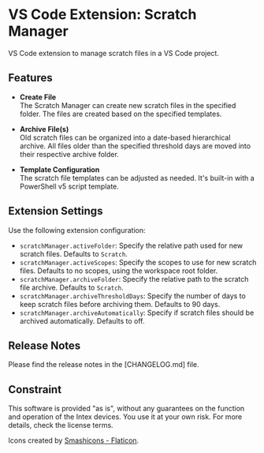 # VS Code Extension: Scratch Manager

VS Code extension to manage scratch files in a VS Code project.

## Features

* **Create File**  
  The Scratch Manager can create new scratch files in the specified folder. The files are created based on the specified templates.

* **Archive File(s)**  
  Old scratch files can be organized into a date-based hierarchical archive. All files older than the specified threshold days are moved into their respective archive folder.

* **Template Configuration**  
  The scratch file templates can be adjusted as needed. It's built-in with a PowerShell v5 script template.

## Extension Settings

Use the following extension configuration:

* `scratchManager.activeFolder`: Specify the relative path used for new scratch files. Defaults to `Scratch`.
* `scratchManager.activeScopes`: Specify the scopes to use for new scratch files. Defaults to no scopes, using the workspace root folder.
* `scratchManager.archiveFolder`: Specify the relative path to the scratch file archive. Defaults to `Scratch`.
* `scratchManager.archiveThresholdDays`: Specify the number of days to keep scratch files before archiving them. Defaults to 90 days.
* `scratchManager.archiveAutomatically`: Specify if scratch files should be archived automatically. Defaults to off.

## Release Notes

Please find the release notes in the [CHANGELOG.md] file.

## Constraint

This software is provided "as is", without any guarantees on the function and operation of the Intex devices. You use it at your own risk. For more details, check the license terms.

Icons created by [Smashicons - Flaticon](https://www.flaticon.com/free-icons/pencil).
